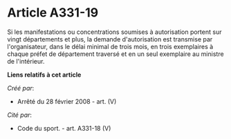 # Article A331-19

Si les manifestations ou concentrations soumises à autorisation portent sur vingt départements et plus, la demande
d'autorisation est transmise par l'organisateur, dans le délai minimal de trois mois, en trois exemplaires à chaque préfet de
département traversé et en un seul exemplaire au ministre de l'intérieur.

**Liens relatifs à cet article**

_Créé par_:

  - Arrêté du 28 février 2008 - art. (V)

_Cité par_:

  - Code du sport. - art. A331-18 (V)
